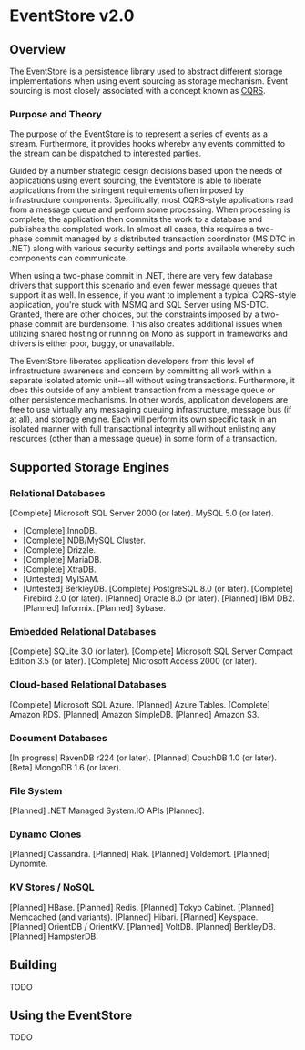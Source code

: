 EventStore v2.0
======================================================================

## Overview
The EventStore is a persistence library used to abstract different storage implementations
when using event sourcing as storage mechanism.  Event sourcing is most closely associated
with a concept known as [CQRS](http://cqrsinfo.com).

### Purpose and Theory
The purpose of the EventStore is to represent a series of events as a stream.  Furthermore,
it provides hooks whereby any events committed to the stream can be dispatched to interested
parties.

Guided by a number strategic design decisions based upon the needs of applications using event sourcing,
the EventStore is able to liberate applications from the stringent requirements often imposed by
infrastructure components.  Specifically, most CQRS-style applications read from a message queue
and perform some processing.  When processing is complete, the application then commits the work
to a database and publishes the completed work.  In almost all cases, this requires a two-phase commit
managed by a distributed transaction coordinator (MS DTC in .NET) along with various security settings
and ports available whereby such components can communicate.

When using a two-phase commit in .NET, there are very few database drivers that support this scenario
and even fewer message queues that support it as well.  In essence, if you want to implement a typical
CQRS-style application, you're stuck with MSMQ and SQL Server using MS-DTC.  Granted, there are
other choices, but the constraints imposed by a two-phase commit are burdensome.  This also
creates additional issues when utilizing shared hosting or running on Mono as support in frameworks
and drivers is either poor, buggy, or unavailable.

The EventStore liberates application developers from this level of infrastructure awareness and
concern by committing all work within a separate isolated atomic unit--all without using transactions.
Furthermore, it does this outside of any ambient transaction from a message queue or other
persistence mechanisms.  In other words, application developers are free to use virtually any
messaging queuing infrastructure, message bus (if at all), and storage engine.  Each will perform
its own specific task in an isolated manner with full transactional integrity all without
enlisting any resources (other than a message queue) in some form of a transaction.

## Supported Storage Engines

### Relational Databases
[Complete] Microsoft SQL Server 2000 (or later).
MySQL 5.0 (or later).
* [Complete] InnoDB.
* [Complete] NDB/MySQL Cluster.
* [Complete] Drizzle.
* [Complete] MariaDB.
* [Complete] XtraDB.
* [Untested] MyISAM.
* [Untested] BerkleyDB.
[Complete] PostgreSQL 8.0 (or later).
[Complete] Firebird 2.0 (or later).
[Planned] Oracle 8.0 (or later).
[Planned] IBM DB2.
[Planned] Informix.
[Planned] Sybase.

### Embedded Relational Databases
[Complete] SQLite 3.0 (or later).
[Complete] Microsoft SQL Server Compact Edition 3.5 (or later).
[Complete] Microsoft Access 2000 (or later).

### Cloud-based Relational Databases
[Complete] Microsoft SQL Azure.
[Planned] Azure Tables.
[Complete] Amazon RDS.
[Planned] Amazon SimpleDB.
[Planned] Amazon S3.

### Document Databases
[In progress] RavenDB r224 (or later).
[Planned] CouchDB 1.0 (or later).
[Beta] MongoDB 1.6 (or later).

### File System
[Planned] .NET Managed System.IO APIs [Planned].

### Dynamo Clones
[Planned] Cassandra.
[Planned] Riak.
[Planned] Voldemort.
[Planned] Dynomite.

### KV Stores / NoSQL
[Planned] HBase.
[Planned] Redis.
[Planned] Tokyo Cabinet.
[Planned] Memcached (and variants).
[Planned] Hibari.
[Planned] Keyspace.
[Planned] OrientDB / OrientKV.
[Planned] VoltDB.
[Planned] BerkleyDB.
[Planned] HampsterDB.

## Building
TODO

## Using the EventStore
TODO